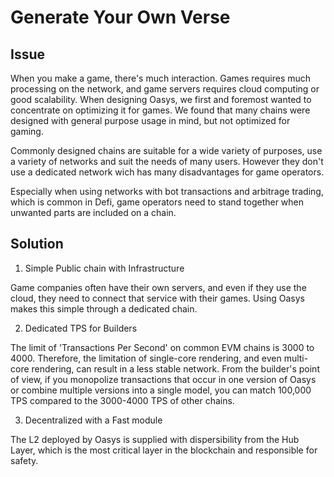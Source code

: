 # Generate Your Own Verse

## Issue

When you make a game, there's much interaction. Games requires much processing on the network, and game servers requires cloud computing or good scalability. 
When designing Oasys, we first and foremost wanted to concentrate on optimizing it for games.
We found that many chains were designed with general purpose usage in mind, but not optimized for gaming. 

Commonly designed chains are suitable for a wide variety of purposes, use a variety of networks and suit the needs of many users.
However they don't use a dedicated network wich has many disadvantages for game operators.

<!-- TRANSLATION: Not sure what is meant here by 'need to stand together' -->
Especially when using networks with bot transactions and arbitrage trading, which is common in Defi, game operators need to stand together when unwanted parts are included on a chain.

## Solution 

1. Simple Public chain with Infrastructure 

Game companies often have their own servers, and even if they use the cloud, they need to connect that service with their games. Using Oasys makes this simple through a dedicated chain. 

2. Dedicated TPS for Builders

<!-- TRANSLATION: Not quite sure if I got the right meaning here about single and multi core rendering -->
The limit of 'Transactions Per Second' on common EVM chains is 3000 to 4000. Therefore, the limitation of single-core rendering, and even multi-core rendering, can result in a less stable network.
From the builder's point of view, if you monopolize transactions that occur in one version of Oasys or combine multiple versions into a single model, you can match 100,000 TPS compared to the 3000-4000 TPS of other chains. 

3. Decentralized with a Fast module 

The L2 deployed by Oasys is supplied with dispersibility from the Hub Layer, which is the most critical layer in the blockchain and responsible for safety.